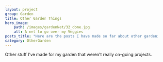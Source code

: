 ```yaml
---
layout: project
group: Garden
title: Other Garden Things
hero_image: 
    path: /images/gardenNet/32_done.jpg
    alt: A net to go over my Veggies
posts_title: "Here are the posts I have made so far about other gardening things:"
category: OtherGarden
---
```


Other stuff I've made for my garden that weren't really on-going projects.